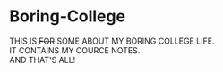 Boring-College
============

THIS IS ~~FOR~~ SOME ABOUT MY BORING COLLEGE LIFE.  
IT CONTAINS MY COURCE NOTES.  
AND THAT'S ALL!  
